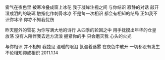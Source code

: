 雾气在夜色里
被寒冷叠成窗上冰花
我于凝眸注视之间
与你结识
寂静的对话
敲开湿成泪的的玻璃
触指化作刺骨冰凉
不是每一次相识
都会有相知的结局
正如我不识你冰冷
你亦不知我忧伤

昨天屋外的雪花
为你写满大地的诗行
从四季的轮回之中
用手抚摸出年华的仓皇 放荡
没有人陪伴我去远方流浪
握紧你的手
只会磨灭我
心头的火光


与你相识
并不相知
我独见
温暖的眼泪
氤温着迷雾
在夜色中散开
一切都没有发生
不论相知抑或相识
                              2011.1.14